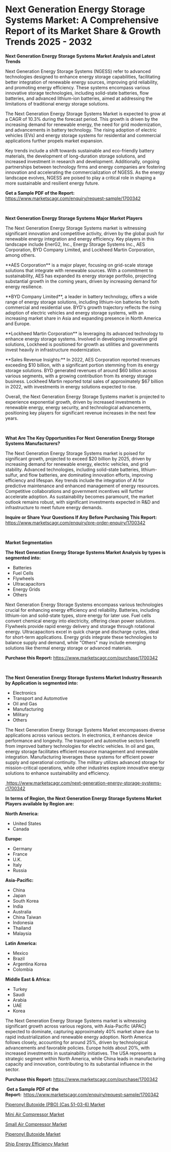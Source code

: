 <p><h1>Next Generation Energy Storage Systems Market: A Comprehensive Report of its Market Share & Growth Trends 2025 - 2032</h1></p><p><strong>Next Generation Energy Storage Systems Market Analysis and Latest Trends</strong></p>
<p><p>Next Generation Energy Storage Systems (NGESS) refer to advanced technologies designed to enhance energy storage capabilities, facilitating better integration of renewable energy sources, improving grid reliability, and promoting energy efficiency. These systems encompass various innovative storage technologies, including solid-state batteries, flow batteries, and advanced lithium-ion batteries, aimed at addressing the limitations of traditional energy storage solutions.</p><p>The Next Generation Energy Storage Systems Market is expected to grow at a CAGR of 10.3% during the forecast period. This growth is driven by the increasing demand for renewable energy, the need for grid modernization, and advancements in battery technology. The rising adoption of electric vehicles (EVs) and energy storage systems for residential and commercial applications further propels market expansion. </p><p>Key trends include a shift towards sustainable and eco-friendly battery materials, the development of long-duration storage solutions, and increased investment in research and development. Additionally, ongoing partnerships between technology firms and energy companies are fostering innovation and accelerating the commercialization of NGESS. As the energy landscape evolves, NGESS are poised to play a critical role in shaping a more sustainable and resilient energy future.</p></p>
<p><strong>Get a Sample PDF of the Report:&nbsp;</strong> <a href="https://www.marketscagr.com/enquiry/request-sample/1700342?utm_campaign=2660&utm_medium=2&utm_source=Github&utm_content=ia&utm_term=27032025&utm_id=next-generation-energy-storage-systems">https://www.marketscagr.com/enquiry/request-sample/1700342</a></p>
<p>&nbsp;</p>
<p><strong>Next Generation Energy Storage Systems Major Market Players</strong></p>
<p><p>The Next Generation Energy Storage Systems market is witnessing significant innovation and competitive activity, driven by the global push for renewable energy integration and energy efficiency. Key players in this landscape include EnerG2, Inc., Energy Storage Systems Inc., AES Corporation, BYD Company Limited, and Lockheed Martin Corporation, among others.</p><p>**AES Corporation** is a major player, focusing on grid-scale storage solutions that integrate with renewable sources. With a commitment to sustainability, AES has expanded its energy storage portfolio, projecting substantial growth in the coming years, driven by increasing demand for energy resilience.</p><p>**BYD Company Limited**, a leader in battery technology, offers a wide range of energy storage solutions, including lithium-ion batteries for both commercial and residential use. BYD's growth trajectory reflects the rising adoption of electric vehicles and energy storage systems, with an increasing market share in Asia and expanding presence in North America and Europe.</p><p>**Lockheed Martin Corporation** is leveraging its advanced technology to enhance energy storage systems. Involved in developing innovative grid solutions, Lockheed is positioned for growth as utilities and governments invest heavily in infrastructure modernization.</p><p>**Sales Revenue Insights:** In 2022, AES Corporation reported revenues exceeding $10 billion, with a significant portion stemming from its energy storage solutions. BYD generated revenues of around $60 billion across various segments, with a growing contribution from its energy storage business. Lockheed Martin reported total sales of approximately $67 billion in 2022, with investments in energy solutions expected to rise.</p><p>Overall, the Next Generation Energy Storage Systems market is projected to experience exponential growth, driven by increased investments in renewable energy, energy security, and technological advancements, positioning key players for significant revenue increases in the next few years.</p></p>
<p>&nbsp;</p>
<p><strong>What Are The Key Opportunities For Next Generation Energy Storage Systems Manufacturers?</strong></p>
<p><p>The Next Generation Energy Storage Systems market is poised for significant growth, projected to exceed $20 billion by 2025, driven by increasing demand for renewable energy, electric vehicles, and grid stability. Advanced technologies, including solid-state batteries, lithium-sulfur, and flow batteries, are dominating innovation efforts, improving efficiency and lifespan. Key trends include the integration of AI for predictive maintenance and enhanced management of energy resources. Competitive collaborations and government incentives will further accelerate adoption. As sustainability becomes paramount, the market outlook remains robust, with significant investments expected in R&D and infrastructure to meet future energy demands.</p></p>
<p><strong>Inquire or Share Your Questions If Any Before Purchasing This Report:</strong> <a href="https://www.marketscagr.com/enquiry/pre-order-enquiry/1700342?utm_campaign=2660&utm_medium=2&utm_source=Github&utm_content=ia&utm_term=27032025&utm_id=next-generation-energy-storage-systems">https://www.marketscagr.com/enquiry/pre-order-enquiry/1700342</a></p>
<p>&nbsp;</p>
<p><strong>Market Segmentation</strong></p>
<p><strong>The Next Generation Energy Storage Systems Market Analysis by types is segmented into:</strong></p>
<p><ul><li>Batteries</li><li>Fuel Cells</li><li>Flywheels</li><li>Ultracapacitors</li><li>Energy Grids</li><li>Others</li></ul></p>
<p><p>Next Generation Energy Storage Systems encompass various technologies crucial for enhancing energy efficiency and reliability. Batteries, including lithium-ion and solid-state types, store energy for later use. Fuel cells convert chemical energy into electricity, offering clean power solutions. Flywheels provide rapid energy delivery and storage through rotational energy. Ultracapacitors excel in quick charge and discharge cycles, ideal for short-term applications. Energy grids integrate these technologies to balance supply and demand, while "Others" may include emerging solutions like thermal energy storage or advanced materials.</p></p>
<p><strong>Purchase this Report:&nbsp;</strong><a href="https://www.marketscagr.com/purchase/1700342?utm_campaign=2660&utm_medium=2&utm_source=Github&utm_content=ia&utm_term=27032025&utm_id=next-generation-energy-storage-systems">https://www.marketscagr.com/purchase/1700342</a></p>
<p>&nbsp;</p>
<p><strong>The Next Generation Energy Storage Systems Market Industry Research by Application is segmented into:</strong></p>
<p><ul><li>Electronics</li><li>Transport and Automotive</li><li>Oil and Gas</li><li>Manufacturing</li><li>Military</li><li>Others</li></ul></p>
<p><p>The Next Generation Energy Storage Systems Market encompasses diverse applications across various sectors. In electronics, it enhances device performance and longevity. The transport and automotive sectors benefit from improved battery technologies for electric vehicles. In oil and gas, energy storage facilitates efficient resource management and renewable integration. Manufacturing leverages these systems for efficient power supply and operational continuity. The military utilizes advanced storage for mission-critical operations, while other industries explore innovative energy solutions to enhance sustainability and efficiency.</p></p>
<p><a href="https://www.marketscagr.com/next-generation-energy-storage-systems-r1700342?utm_campaign=2660&utm_medium=2&utm_source=Github&utm_content=ia&utm_term=27032025&utm_id=next-generation-energy-storage-systems">&nbsp;https://www.marketscagr.com/next-generation-energy-storage-systems-r1700342</a></p>
<p><strong>In terms of Region, the Next Generation Energy Storage Systems Market Players available by Region are:</strong></p>
<p>
    <p> <strong> North America: </strong>
        <ul>
            <li>United States</li>
            <li>Canada</li>
        </ul>
        </p> 
    <p> <strong> Europe: </strong>
        <ul>
            <li>Germany</li>
            <li>France</li>
            <li>U.K.</li>
            <li>Italy</li>
            <li>Russia</li>
        </ul>
        </p> 
    <p> <strong> Asia-Pacific: </strong>
        <ul>
            <li>China</li>
            <li>Japan</li>
            <li>South Korea</li>
            <li>India</li>
            <li>Australia</li>
            <li>China Taiwan</li>
            <li>Indonesia</li>
            <li>Thailand</li>
            <li>Malaysia</li>
        </ul>
        </p> 
    <p> <strong> Latin America: </strong>
        <ul>
            <li>Mexico</li>
            <li>Brazil</li>
            <li>Argentina Korea</li>
            <li>Colombia</li>
        </ul>
        </p> 
    <p> <strong> Middle East & Africa: </strong>
        <ul>
            <li>Turkey</li>
            <li>Saudi</li>
            <li>Arabia</li>
            <li>UAE</li>
            <li>Korea</li>
        </ul>
    </p>
    </p>
<p><p>The Next Generation Energy Storage Systems market is witnessing significant growth across various regions, with Asia-Pacific (APAC) expected to dominate, capturing approximately 40% market share due to rapid industrialization and renewable energy adoption. North America follows closely, accounting for around 25%, driven by technological advancements and favorable policies. Europe holds about 20%, with increased investments in sustainability initiatives. The USA represents a strategic segment within North America, while China leads in manufacturing capacity and innovation, contributing to its substantial influence in the sector.</p></p>
<p><strong>Purchase this Report: </strong><a href="https://www.marketscagr.com/purchase/1700342?utm_campaign=2660&utm_medium=2&utm_source=Github&utm_content=ia&utm_term=27032025&utm_id=next-generation-energy-storage-systems">https://www.marketscagr.com/purchase/1700342</a></p>
<p>&nbsp;<strong>Get a Sample PDF of the Report:&nbsp;&nbsp;</strong><a href="https://www.marketscagr.com/enquiry/request-sample/1700342?utm_campaign=2660&utm_medium=2&utm_source=Github&utm_content=ia&utm_term=27032025&utm_id=next-generation-energy-storage-systems">https://www.marketscagr.com/enquiry/request-sample/1700342</a></p>
<p><strong></strong></p>
<p><p><a href="https://github.com/gukenneth26571/Market-Research-Report-List-1/blob/main/piperonyl-butoxide-pbo-cas-51-03-6-market.md?utm_campaign=2660&utm_medium=2&utm_source=Github&utm_content=ia&utm_term=27032025&utm_id=next-generation-energy-storage-systems">Piperonyl Butoxide (PBO) (Cas 51-03-6) Market</a></p><p><a href="https://www.linkedin.com/pulse/mini-air-compressor-market-emerging-trends-future-prospects-afewe?utm_campaign=2660&utm_medium=2&utm_source=Github&utm_content=ia&utm_term=27032025&utm_id=next-generation-energy-storage-systems">Mini Air Compressor Market</a></p><p><a href="https://www.linkedin.com/pulse/detailed-analysis-small-air-compressor-market-growth-from-qqa9e?utm_campaign=2660&utm_medium=2&utm_source=Github&utm_content=ia&utm_term=27032025&utm_id=next-generation-energy-storage-systems">Small Air Compressor Market</a></p><p><a href="https://github.com/stillsfloria19981/Market-Research-Report-List-1/blob/main/piperonyl-butoxide-market.md?utm_campaign=2660&utm_medium=2&utm_source=Github&utm_content=ia&utm_term=27032025&utm_id=next-generation-energy-storage-systems">Piperonyl Butoxide Market</a></p><p><a href="https://www.linkedin.com/pulse/precise-information-ship-energy-efficiency-market-size-share-nqxke?utm_campaign=2660&utm_medium=2&utm_source=Github&utm_content=ia&utm_term=27032025&utm_id=next-generation-energy-storage-systems">Ship Energy Efficiency Market</a></p></p>